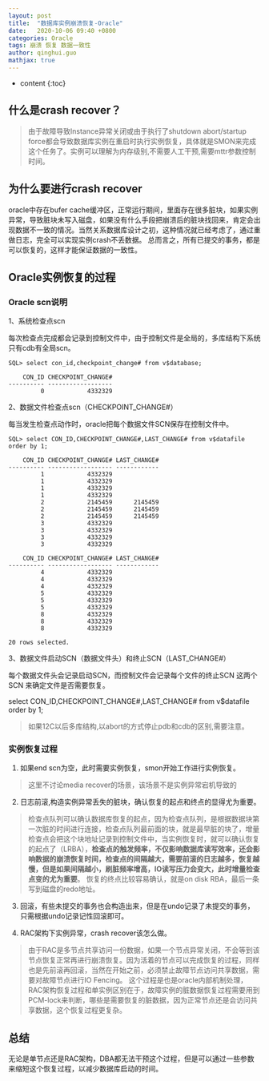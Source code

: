 ```yaml
---
layout: post
title:  "数据库实例崩溃恢复-Oracle"
date:   2020-10-06 09:40 +0800
categories: Oracle
tags: 崩溃 恢复 数据一致性
author: qinghui.guo
mathjax: true
---
```


* content
{:toc}


## 什么是crash recover？

> 由于故障导致Instance异常关闭或由于执行了shutdown abort/startup force都会导致数据库实例在重启时执行实例恢复，具体就是SMON来完成这个任务了。实例可以理解为内存级别,不需要人工干预,需要mttr参数控制时间。


## 为什么要进行crash recover

oracle中存在bufer cache缓冲区，正常运行期间，里面存在很多脏块，如果实例异常，导致脏块未写入磁盘，如果没有什么手段把崩溃后的脏块找回来，肯定会出现数据不一致的情况。当然关系数据库设计之初，这种情况就已经考虑了，通过重做日志，完全可以实现实例crash不丢数据。
总而言之，所有已提交的事务，都是可以恢复的，这样才能保证数据的一致性。


## Oracle实例恢复的过程

### Oracle scn说明

1、系统检查点scn

每次检查点完成都会记录到控制文件中，由于控制文件是全局的，多库结构下系统只有cdb有全局scn。
```
SQL> select con_id,checkpoint_change# from v$database;  

    CON_ID CHECKPOINT_CHANGE#
---------- ------------------
         0            4332329
```

2、数据文件检查点scn（CHECKPOINT_CHANGE#）

每当发生检查点动作时，oracle把每个数据文件SCN保存在控制文件中。

```
SQL> select CON_ID,CHECKPOINT_CHANGE#,LAST_CHANGE# from v$datafile order by 1;

    CON_ID CHECKPOINT_CHANGE# LAST_CHANGE#
---------- ------------------ ------------
         1            4332329
         1            4332329
         1            4332329
         1            4332329
         2            2145459      2145459
         2            2145459      2145459
         2            2145459      2145459
         3            4332329
         3            4332329
         3            4332329
         3            4332329

    CON_ID CHECKPOINT_CHANGE# LAST_CHANGE#
---------- ------------------ ------------
         4            4332329
         4            4332329
         4            4332329
         5            4332329
         5            4332329
         5            4332329
         8            4332329
         8            4332329
         8            4332329

20 rows selected.
```

3、数据文件启动SCN（数据文件头）和终止SCN（LAST_CHANGE#）

每个数据文件头会记录启动SCN，而控制文件会记录每个文件的终止SCN
这两个SCN 来确定文件是否需要恢复。

select CON_ID,CHECKPOINT_CHANGE#,LAST_CHANGE# from v$datafile order by 1;


>如果12C以后多库结构,以abort的方式停止pdb和cdb的区别,需要注意。

### 实例恢复过程

1.  如果end scn为空，此时需要实例恢复，smon开始工作进行实例恢复。
>这里不讨论media recover的场景，该场景不是实例异常宕机导致的
2.  日志前滚,构造实例异常丢失的脏块，确认恢复的起点和终点的显得尤为重要。
>检查点队列可以确认数据库恢复的起点，因为检查点队列，是根据数据块第一次脏的时间进行连接，检查点队列最前面的块，就是最早脏的块了，增量检查点会把这个块地址记录到控制文件中，当实例恢复时，就可以确认恢复的起点了（LRBA），****检查点的触发频率，不仅影响数据库读写效率，还会影响数据的崩溃恢复时间，检查点的间隔越大，需要前滚的日志越多，恢复越慢，但是如果间隔越小，刷脏频率增高，IO读写压力会变大，此时增量检查点变的尤为重要****。
>恢复的终点比较容易确认，就是on disk RBA，最后一条写到磁盘的redo地址。

3. 回滚，有些未提交的事务也会构造出来，但是在undo记录了未提交的事务，只需根据undo记录记性回滚即可。

4. RAC架构下实例异常，crash recover该怎么做。
> 由于RAC是多节点共享访问一份数据，如果一个节点异常关闭，不会等到该节点恢复正常再进行崩溃恢复。因为活着的节点可以完成恢复的过程，同样也是先前滚再回滚，当然在开始之前，必须禁止故障节点访问共享数据，需要对故障节点进行IO Fencing。
> 这个过程是也是oracle内部机制处理，RAC架构恢复过程和单实例区别在于，故障实例的脏数据恢复过程需要用到PCM-lock来判断，哪些是需要恢复的脏数据，因为正常节点还是会访问共享数据，这个恢复过程更复杂。


## 总结

无论是单节点还是RAC架构，DBA都无法干预这个过程，但是可以通过一些参数来缩短这个恢复过程，以减少数据库启动的时间。


